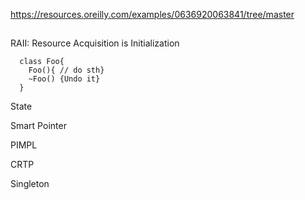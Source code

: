 
https://resources.oreilly.com/examples/0636920063841/tree/master


##
RAII: Resource Acquisition is Initialization
```
  class Foo{
    Foo(){ // do sth}
    ~Foo() {Undo it}
  }
```

State

Smart Pointer

PIMPL

CRTP

Singleton

